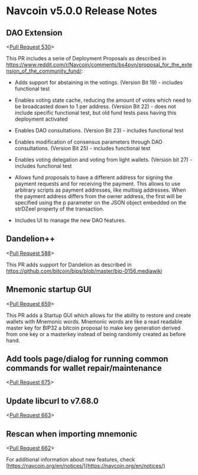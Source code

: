 # Navcoin v5.0.0 Release Notes

## DAO Extension

<[Pull Request 530](https://github.com/navcoin/navcoin-core/pull/530)>

This PR includes a serie of Deployment Proposals as described in https://www.reddit.com/r/Navcoin/comments/bs4pvn/proposal_for_the_extension_of_the_community_fund/:

- Adds support for abstaining in the votings. (Version Bit 19) - includes functional test

- Enables voting state cache, reducing the amount of votes which need to be broadcasted down to 1 per address. (Version Bit 22) - does not include specific functional test, but old fund tests pass having this deployment activated

- Enables DAO consultations. (Version Bit 23) - includes functional test

- Enables modification of consensus parameters through DAO consultations. (Version Bit 25) - includes functional test

- Enables voting delegation and voting from light wallets. (Version bit 27) - includes functional test

- Allows fund proposals to have a different address for signing the payment requests and for receiving the payment. This allows to use arbitrary scripts as payment addresses, like multisig addresses. When the payment address differs from the owner address, the first will be specified using the p parameter on the JSON object embedded on the strDZeel property of the transaction.

- Includes UI to manage the new DAO features.

## Dandelion++

<[Pull Request 588](https://github.com/navcoin/navcoin-core/pull/588)>

This PR adds support for Dandelion as described in https://github.com/bitcoin/bips/blob/master/bip-0156.mediawiki

## Mnemonic startup GUI

<[Pull Request 659](https://github.com/navcoin/navcoin-core/pull/659)>

This PR adds a Startup GUI which allows for the ability to restore and create wallets with Mnemonic words. Mnemonic words are like a read readable master key for BIP32 a bitcoin proposal to make key generation derived from one key or a masterkey instead of being randomly created as before hand.

## Add tools page/dialog for running common commands for wallet repair/maintenance

<[Pull Request 675](https://github.com/navcoin/navcoin-core/pull/675)>

## Update libcurl to v7.68.0 

<[Pull Request 663](https://github.com/navcoin/navcoin-core/pull/663)>

## Rescan when importing mnemonic

<[Pull Request 662](https://github.com/navcoin/navcoin-core/pull/662)>

For additional information about new features, check [https://navcoin.org/en/notices/](https://navcoin.org/en/notices/) 

